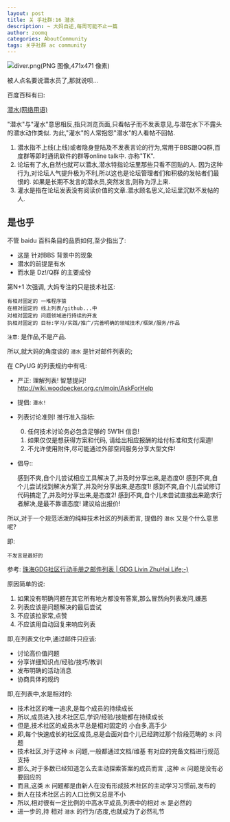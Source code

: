 ```yaml
---
layout: post
title: 关 乎社群:16 潜水
description: ~ 大妈自述,每周可能不止一篇
author: zoomq
categories: AboutCommunity
tags: 关乎社群 ac community
---
```



![diver.png(PNG 图像,471x471 像素)](http://www.frankleclair.com/photos/diver.png)

被人点名要说潜水员了,那就说呗...


<!--more-->

百度百科有曰:

[潜水(网络用语)](http://baike.baidu.com/subview/3480/9904077.htm)

"潜水"与"灌水"意思相反,指只浏览页面,只看帖子而不发表意见,与潜在水下不露头的潜水动作类似. 为此,"灌水"的人常抱怨"潜水"的人看帖不回帖. 

1. 潜水指不上线(上线)或者隐身登陆及不发表言论的行为,常用于BBS跟QQ群,百度群等即时通讯软件的群等online talk中. 亦称"TK". 
1. 论坛有了水,自然也就可以潜水,潜水特指论坛里那些只看不回贴的人. 因为这种行为,对论坛人气提升极为不利,所以这也是论坛管理者们和积极的发帖者们最恨的. 如果是长期不发言的潜水员,突然发言,则称为浮上来. 
1. 灌水是指在论坛发表没有阅读价值的文章.潜水顾名思义,论坛里沉默不发帖的人.


## 是也乎

不管 baidu 百科条目的品质如何,至少指出了:

- 这是 针对BBS 背景中的现象
- 潜水的前提是有水
- 而水是 Dz!/Q群 的主要成份

第N+1 次强调, 大妈专注的只是技术社区:

    有相对固定的 一堆程序猿
    在相对固定的 线上列表/github...中
    对相对固定的 问题领域进行持续的开发
    执相对固定的 目标:学习/实践/推广/完善明确的领域技术/框架/服务/作品

`注意`: 是作品,不是产品.

所以,就大妈的角度谈的 `潜水` 是针对邮件列表的;

在 CPyUG 的列表规约中有吼:

- 严正: 理解列表! 智慧提问! http://wiki.woodpecker.org.cn/moin/AskForHelp
- 提倡: `潜水!`
- 列表讨论准则! 推行准入指标:

    0. 任何技术讨论务必包含足够的 5W1H 信息!
    1. 如果仅仅是想获得方案和代码, 请给出相应报酬的给付标准和支付渠道!
    2. 不允许使用附件,尽可能通过外部空间服务分享大型文件!

- 倡导::

    感到不爽,自个儿尝试相应工具解决了,并及时分享出来,是态度0!
    感到不爽,自个儿尝试找到解决方案了,并及时分享出来,是态度1!
    感到不爽,自个儿尝试修订代码搞定了,并及时分享出来,是态度2!
    感到不爽,自个儿未尝试直接出来跪求行者解决,是最不靠谱态度! 建议给出报价!

所以,对于一个规范活泼的纯粹技术社区的列表而言, 提倡的 `潜水` 又是个什么意思呢?

即:

    不发言是最好的

参考: [珠海GDG社区行动手册之邮件列表 | GDG Livin ZhuHai Life;-)](http://blog.zhgdg.org/2013-06/zh-gdg-mailing/)

原因简单的说:

1. 如果没有明确问题在其它所有地方都没有答案,那么冒然向列表发问,嫌恶
1. 列表应该是问题解决的最后尝试
1. 不应该拉家常,点赞
1. 不应该用自动回复来响应列表

即,在列表文化中,通过邮件只应该:

- 讨论高价值问题
- 分享详细知识点/经验/技巧/教训
- 发布明确的活动消息
- 协商具体的规约

即,在列表中,水是相对的:

- 技术社区的唯一追求,是每个成员的持续成长
- 所以,成员进入技术社区后,学识/经验/技能都在持续成长
- 但是,技术社区的成员水平总是相对固定的 小白多,高手少
- 即,每个快速成长的社区成员,总是会面对自个儿已经跨过那个阶段范畴的 `水` 问题
- 技术社区,对于这种 `水` 问题,一般都通过文档/维基 有对应的完备文档进行规范支持
- 那么,对于多数已经知道怎么去主动探索答案的成员而言 ,这种  `水` 问题是没有必要回应的
- 而且,这类 `水` 问题都是由新人在没有形成技术社区的主动学习习惯前,发布的
- 新人在技术社区占的人口比例又总是不小
- 所以,相对很有一定比例的中高水平成员,列表中的相对 `水` 是必然的
- 进一步的,持 相对 `潜水` 的行为/态度,也就成为了必然礼节


